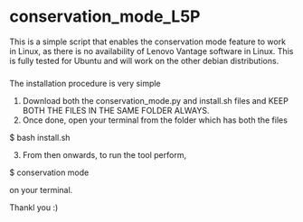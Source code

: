 # conservation_mode_L5P
This is a simple script that enables the conservation mode feature to work in Linux, as there is no availability of Lenovo Vantage software in Linux. This is fully tested for Ubuntu and will work on the other debian distributions.

#####
The installation procedure is very simple

1. Download both the conservation_mode.py and install.sh files and KEEP BOTH THE FILES IN THE SAME FOLDER ALWAYS.
2. Once done, open your terminal from the folder which has both the files

$ bash install.sh

3. From then onwards, to run the tool perform, 

$ conservation mode

on your terminal.


Thankl you :)
